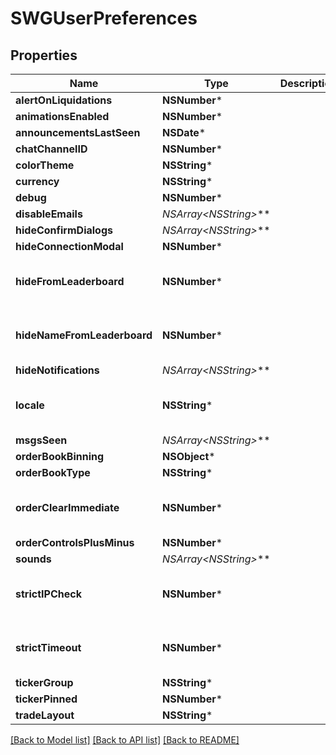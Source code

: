 # SWGUserPreferences

## Properties
Name | Type | Description | Notes
------------ | ------------- | ------------- | -------------
**alertOnLiquidations** | **NSNumber*** |  | [optional] 
**animationsEnabled** | **NSNumber*** |  | [optional] 
**announcementsLastSeen** | **NSDate*** |  | [optional] 
**chatChannelID** | **NSNumber*** |  | [optional] 
**colorTheme** | **NSString*** |  | [optional] 
**currency** | **NSString*** |  | [optional] 
**debug** | **NSNumber*** |  | [optional] 
**disableEmails** | **NSArray&lt;NSString*&gt;*** |  | [optional] 
**hideConfirmDialogs** | **NSArray&lt;NSString*&gt;*** |  | [optional] 
**hideConnectionModal** | **NSNumber*** |  | [optional] 
**hideFromLeaderboard** | **NSNumber*** |  | [optional] [default to @(NO)]
**hideNameFromLeaderboard** | **NSNumber*** |  | [optional] [default to @(YES)]
**hideNotifications** | **NSArray&lt;NSString*&gt;*** |  | [optional] 
**locale** | **NSString*** |  | [optional] [default to @"en-US"]
**msgsSeen** | **NSArray&lt;NSString*&gt;*** |  | [optional] 
**orderBookBinning** | **NSObject*** |  | [optional] 
**orderBookType** | **NSString*** |  | [optional] 
**orderClearImmediate** | **NSNumber*** |  | [optional] [default to @(NO)]
**orderControlsPlusMinus** | **NSNumber*** |  | [optional] 
**sounds** | **NSArray&lt;NSString*&gt;*** |  | [optional] 
**strictIPCheck** | **NSNumber*** |  | [optional] [default to @(NO)]
**strictTimeout** | **NSNumber*** |  | [optional] [default to @(YES)]
**tickerGroup** | **NSString*** |  | [optional] 
**tickerPinned** | **NSNumber*** |  | [optional] 
**tradeLayout** | **NSString*** |  | [optional] 

[[Back to Model list]](../README.md#documentation-for-models) [[Back to API list]](../README.md#documentation-for-api-endpoints) [[Back to README]](../README.md)



